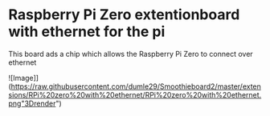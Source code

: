 # Raspberry Pi Zero extentionboard with ethernet for the pi
This board ads a chip which allows the Raspberry Pi Zero to connect over ethernet

![Image]](https://raw.githubusercontent.com/dumle29/Smoothieboard2/master/extensions/RPi%20zero%20with%20ethernet/RPi%20zero%20with%20ethernet.png"3Drender")
